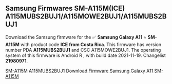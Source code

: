 <h2>Samsung Firmwares SM-A115M(ICE) A115MUBS2BUJ1/A115MOWE2BUJ1/A115MUBS2BUJ1</h2>
Download the Samsung firmware for the ✅ <strong>Samsung Galaxy A11 </strong> ⭐ <strong>SM-A115M</strong> with product code <strong>ICE</strong> <strong> from Costa Rica</strong>. This firmware has version number PDA <strong>A115MUBS2BUJ1</strong> and CSC A115MOWE2BUJ1. The operating system of this firmware is Android R , with build date 2021-11-19. Changelist <strong>21980971</strong>.


[SM-A115M](https://samfirm.shop/samsung/model/SM-A115M)
[A115MUBS2BUJ1](https://samfirm.shop/samsung/pda/A115MUBS2BUJ1)
[Download Firmware Samsung Galaxy A11 SM-A115M](https://samfirm.shop/samsung/firmware/475671)
